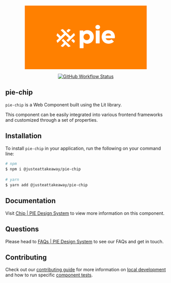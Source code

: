 <p align="center">
  <img align="center" src="../../../readme_image.png" height="200" alt="">
</p>

<p align="center">
  <a href="https://www.npmjs.com/@justeattakeaway/pie-chip">
    <img alt="GitHub Workflow Status" src="https://img.shields.io/npm/v/@justeattakeaway/pie-chip.svg">
  </a>
</p>

## pie-chip

`pie-chip` is a Web Component built using the Lit library.

This component can be easily integrated into various frontend frameworks and customized through a set of properties.


## Installation

To install `pie-chip` in your application, run the following on your command line:

```bash
# npm
$ npm i @justeattakeaway/pie-chip

# yarn
$ yarn add @justeattakeaway/pie-chip
```

## Documentation

Visit  [Chip | PIE Design System](https://pie.design/components/chip/overview) to view more information on this component.

## Questions

Please head to [FAQs | PIE Design System](https://pie.design/support/contact-us/) to see our FAQs and get in touch.

## Contributing

Check out our [contributing guide](https://github.com/justeattakeaway/pie/wiki/Contributing-Guide) for more information on [local development](https://github.com/justeattakeaway/pie/wiki/Contributing-Guide#local-development) and how to run specific [component tests](https://github.com/justeattakeaway/pie/wiki/Contributing-Guide#testing).
